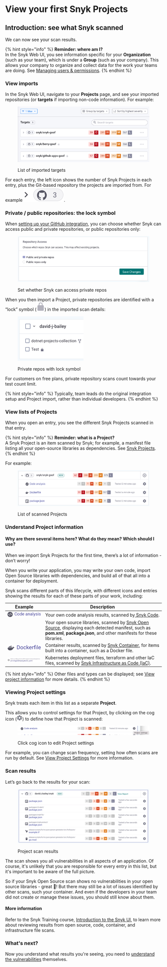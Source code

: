 # View your first Snyk Projects

## **Introduction:** see what Snyk scanned

We can now see your scan results.

{% hint style="info" %}
**Reminder: where am I?**\
In the Snyk Web UI, you see information specific for your **Organization** (such as your team), which is under a **Group** (such as your company). This allows your company to organize and collect data for the work your teams are doing. See [Managing users & permissions](../../snyk-admin/manage-users-and-permissions/).
{% endhint %}

### View imports

In the Snyk Web UI, navigate to your **Projects** page, and see your imported repositories (or **targets** if importing non-code information). For example:

<figure><img src="../../.gitbook/assets/Target-list.png" alt=""><figcaption><p>List of imported targets</p></figcaption></figure>

For each entry, the left icon shows the number of Snyk Projects in each entry, plus the Git-based repository the projects are imported from. For example <img src="../../.gitbook/assets/image (187) (1).png" alt="" data-size="line">.

### Private / public repositories: the lock symbol

When [setting up your GitHub integration](../../integrations/git-repository-scm-integrations/snyk-github-integration.md), you can choose whether Snyk can access public and private repositories, or public repositories only:

<figure><img src="../../.gitbook/assets/image (405) (1).png" alt="Set whether Snyk can access private repos"><figcaption><p>Set whether Snyk can access private repos</p></figcaption></figure>

When you then import a Project, private repositories are identified with a “lock” symbol (<img src="../../.gitbook/assets/image (101) (1) (1) (1) (1) (1) (1) (1) (1) (1) (1) (1) (1) (1) (1) (1) (1) (2).png" alt="" data-size="line">) in the imported scan details:

<figure><img src="../../.gitbook/assets/image (125) (1) (1) (1) (1) (1) (1) (1) (1) (1) (1) (2).png" alt="Private repos with lock symbol"><figcaption><p>Private repos with lock symbol</p></figcaption></figure>

For customers on free plans, private repository scans count towards your test count limit.

{% hint style="info" %}
Typically, team leads do the original integration setup and Project import, rather than individual developers.
{% endhint %}

### View lists of Projects

When you open an entry, you see the different Snyk Projects scanned in that entry.

{% hint style="info" %}
**Reminder: what is a Project?**\
A Snyk Project is an item scanned by Snyk; for example, a manifest file listing all your open-source libraries as dependencies. See [Snyk Projects](../../manage-risk/snyk-projects/).
{% endhint %}

For example:

<figure><img src="../../.gitbook/assets/image (180) (1) (1) (1) (1) (1).png" alt="List of scanned Projects"><figcaption><p>List of scanned Projects</p></figcaption></figure>

### Understand Project information

#### Why are there several items here? What do they mean? Which should I use?

When we import Snyk Projects for the first time, there’s a lot of information - don’t worry!

When you write your application, you may write your own code, import Open Source libraries with dependencies, and build all of that all into a container for deployment.

Snyk scans different parts of this lifecycle, with different icons and entries showing the results for each of these parts of your work, including:

| Example                                                                                         | Description                                                                                                                                                                                                              |
| ----------------------------------------------------------------------------------------------- | ------------------------------------------------------------------------------------------------------------------------------------------------------------------------------------------------------------------------ |
| <img src="../../.gitbook/assets/image (297) (1).png" alt="" data-size="line">                   | Your own code analysis results, scanned by[ Snyk Code](../../scan-applications/snyk-code/).                                                                                                                              |
| <img src="../../.gitbook/assets/Screenshot 2022-07-20 at 11.14.02.png" alt="" data-size="line"> | Your open source libraries, scanned by [Snyk Open Source](../../scan-applications/snyk-open-source/), displaying each detected manifest, such as **pom.xml**, **package.json**, and other manifests for these libraries. |
| <img src="../../.gitbook/assets/image (307).png" alt="" data-size="line">                       | Container results, scanned by [Snyk Container](../../scan-applications/snyk-container/), for items built into a container, such as a Docker file.                                                                        |
| <img src="../../.gitbook/assets/image (206) (1).png" alt="" data-size="original">               | Kubernetes deployment files, terraform and other IaC files, scanned by [Snyk Infrastructure as Code (IaC)](../../scan-infrastructure/snyk-infrastructure-as-code/).                                                      |

{% hint style="info" %}
Other files and types can be displayed; see [View project information](https://docs.snyk.io/introducing-snyk/introduction-to-snyk-projects/view-project-information) for more details.
{% endhint %}

### Viewing Project settings

Snyk treats each item in this list as a separate **Project**.

This allows you to control settings for that Project, by clicking on the cog icon (![](<../../.gitbook/assets/image (144).png>)) to define how that Project is scanned:

<figure><img src="../../.gitbook/assets/image (208) (1) (1) (1) (1) (1) (1) (1).png" alt="Click cog icon to edit settings"><figcaption><p>Click cog icon to edit Project settings</p></figcaption></figure>

For example, you can change scan frequency, setting how often scans are run by default. See [View Project Settings](https://docs.snyk.io/introducing-snyk/introduction-to-snyk-projects/view-project-settings) for more information.

### Scan results

Let’s go back to the results for your scan:

<figure><img src="../../.gitbook/assets/image (167) (1) (1) (1) (1) (1) (1) (1) (1) (1) (1) (1) (1) (1) (1) (1) (1) (1) (1) (1) (1) (1) (1) (1) (1) (1) (1).png" alt="Project scan results"><figcaption><p>Project scan results</p></figcaption></figure>

The scan shows you all vulnerabilities in all aspects of an application. Of course, it's unlikely that you are responsible for every entry in this list, but it's important to be aware of the full picture.

So if your Snyk Open Source scan shows no vulnerabilities in your open source libraries - great :tada:! But there may still be a lot of issues identified by other scans, such your container. And even if the developers in your team did not create or manage these issues, you should still know about them.

#### More information

Refer to the Snyk Training course, [Introduction to the Snyk UI](https://training.snyk.io/courses/introduction-to-the-snyk-ui), to learn more about reviewing results from open source, code, container, and infrastructure file scans.&#x20;



### What's next?

Now you understand what results you're seeing, you need to [understand the vulnerabilities](understand-your-vulnerabilities.md) themselves.
